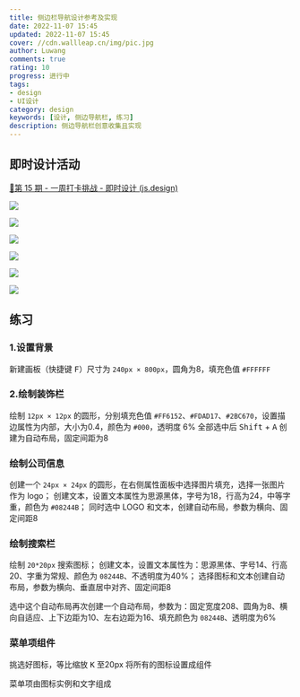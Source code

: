 ```yaml
---
title: 侧边栏导航设计参考及实现
date: 2022-11-07 15:45
updated: 2022-11-07 15:45
cover: //cdn.wallleap.cn/img/pic.jpg
author: Luwang
comments: true
rating: 10
progress: 进行中
tags:
- design
- UI设计
category: design
keywords: [设计, 侧边导航栏, 练习]
description: 侧边导航栏创意收集且实现
---
```


## 即时设计活动

[🚀第 15 期 - 一周打卡挑战 - 即时设计 (js.design)](https://js.design/f/L4QiG5?p=-rtSWRGmlI&y=hd&j=45)

![](https://cdn.wallleap.cn/img/pic/illustrtion/202211071116512.png)

![](https://cdn.wallleap.cn/img/pic/illustrtion/202211071116075.png)

![](https://cdn.wallleap.cn/img/pic/illustrtion/202211071144874.png)

![](https://cdn.wallleap.cn/img/pic/illustrtion/202211071144361.png)

![](https://cdn.wallleap.cn/img/pic/illustrtion/202211071144846.png)

![](https://cdn.wallleap.cn/img/pic/illustrtion/202211071144365.png)

## 练习

### 1.设置背景

新建画板（快捷键 <kbd>F</kbd>）尺寸为 `240px × 800px`，圆角为8，填充色值 `#FFFFFF`

### 2.绘制装饰栏

绘制 `12px × 12px` 的圆形，分别填充色值 `#FF6152`、`#FDAD17`、`#2BC670`，设置描边属性为内部，大小为0.4，颜色为 `#000`，透明度 6%
全部选中后 <kbd>Shift</kbd> + <kbd>A</kbd> 创建为自动布局，固定间距为8

### 绘制公司信息

创建一个 `24px × 24px` 的圆形，在右侧属性面板中选择图片填充，选择一张图片作为 logo；
创建文本，设置文本属性为思源黑体，字号为18，行高为24，中等字重，颜色为 `#08244B`；
同时选中 LOGO 和文本，创建自动布局，参数为横向、固定间距8

### 绘制搜索栏

绘制 `20*20px` 搜索图标；
创建文本，设置文本属性为：思源黑体、字号14、行高20、字重为常规、颜色为 `08244B`、不透明度为40%；
选择图标和文本创建自动布局，参数为横向、垂直居中对齐、固定间距8

选中这个自动布局再次创建一个自动布局，参数为：固定宽度208、圆角为8、横向自适应、上下边距为10、左右边距为16、填充颜色为 `08244B`、透明度为6%

### 菜单项组件

挑选好图标，等比缩放 <kbd>K</kbd> 至20px
将所有的图标设置成组件

菜单项由图标实例和文字组成














